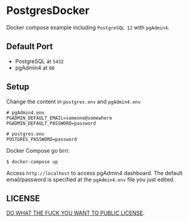 # PostgresDocker

Docker compose example including ``PostgreSQL 12`` with ``pgAdmin4``.

## Default Port

* PostgreSQL at ``5432``
* pgAdmin4 at ``80``

## Setup

Change the content in ``postgres.env`` and ``pgAdmin4.env``

```env
# pgAdmin4.env
PGADMIN_DEFAULT_EMAIL=someone@somewhere
PGADMIN_DEFAULT_PASSWORD=password
```

```env
# postgres.env
POSTGRES_PASSWORD=password
```

Docker Compose go brrr.

```shell
$ docker-compose up
```

Access ``http://localhost`` to access pgAdmin4 dashboard. The default email/password is specified at the ``pgAdmin4.env`` file you just edited.

## LICENSE

[DO WHAT THE FUCK YOU WANT TO PUBLIC LICENSE](http://www.wtfpl.net/about/).
